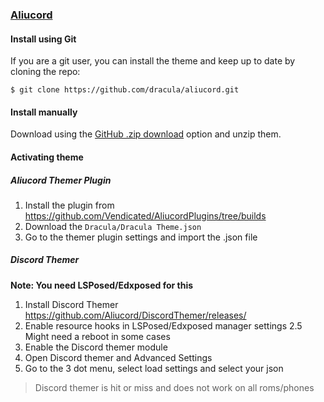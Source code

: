 ### [Aliucord](https://github.com/Aliucord/Aliucord)

#### Install using Git

If you are a git user, you can install the theme and keep up to date by cloning the repo:

    $ git clone https://github.com/dracula/aliucord.git

#### Install manually

Download using the [GitHub .zip download](https://github.com/dracula/aliucord/archive/master.zip) option and unzip them.

#### Activating theme

##### Aliucord Themer Plugin

1. Install the plugin from https://github.com/Vendicated/AliucordPlugins/tree/builds
2. Download the `Dracula/Dracula Theme.json`
3. Go to the themer plugin settings and import the .json file

##### Discord Themer

**Note: You need LSPosed/Edxposed for this**
1. Install Discord Themer https://github.com/Aliucord/DiscordThemer/releases/
2. Enable resource hooks in LSPosed/Edxposed manager settings
2.5 Might need a reboot in some cases
3. Enable the Discord themer module
4. Open Discord themer and Advanced Settings
5. Go to the 3 dot menu, select load settings and select your json
> Discord themer is hit or miss and does not work on all roms/phones